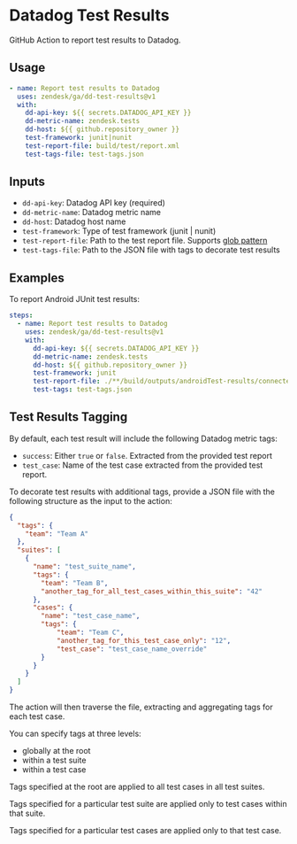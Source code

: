 # Datadog Test Results

GitHub Action to report test results to Datadog.

## Usage

```yaml
- name: Report test results to Datadog
  uses: zendesk/ga/dd-test-results@v1
  with:
    dd-api-key: ${{ secrets.DATADOG_API_KEY }}
    dd-metric-name: zendesk.tests
    dd-host: ${{ github.repository_owner }}
    test-framework: junit|nunit
    test-report-file: build/test/report.xml
    test-tags-file: test-tags.json
```

## Inputs

- `dd-api-key`: Datadog API key (required)
- `dd-metric-name`: Datadog metric name
- `dd-host`: Datadog host name
- `test-framework`: Type of test framework (junit | nunit)
- `test-report-file`: Path to the test report file. Supports [glob pattern](https://en.wikipedia.org/wiki/Glob_(programming))
- `test-tags-file`: Path to the JSON file with tags to decorate test results

## Examples

To report Android JUnit test results:

```yaml
steps:
  - name: Report test results to Datadog
    uses: zendesk/ga/dd-test-results@v1
    with:
      dd-api-key: ${{ secrets.DATADOG_API_KEY }}
      dd-metric-name: zendesk.tests
      dd-host: ${{ github.repository_owner }}
      test-framework: junit
      test-report-file: ./**/build/outputs/androidTest-results/connected/app.xml
      test-tags: test-tags.json
```

## Test Results Tagging

By default, each test result will include the following Datadog metric tags:
- `success`: Either `true` or `false`. Extracted from the provided test report
- `test_case`: Name of the test case extracted from the provided test report.

To decorate test results with additional tags, provide a JSON file with the following structure as the input to the action:

```json
{
  "tags": { 
    "team": "Team A"
  },
  "suites": [
    {
      "name": "test_suite_name",
      "tags": {
        "team": "Team B",
        "another_tag_for_all_test_cases_within_this_suite": "42"
      },
      "cases": {
        "name": "test_case_name",
        "tags": {
            "team": "Team C",
            "another_tag_for_this_test_case_only": "12",
            "test_case": "test_case_name_override"
        }
      }
    }
  ]
}
```

The action will then traverse the file, extracting and aggregating tags for each test case.

You can specify tags at three levels:
- globally at the root
- within a test suite
- within a test case

Tags specified at the root are applied to all test cases in all test suites.

Tags specified for a particular test suite are applied only to test cases within that suite.

Tags specified for a particular test cases are applied only to that test case.